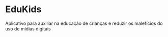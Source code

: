 # EduKids
Aplicativo para auxiliar na educação de crianças e reduzir os malefícios do uso de mídias digitais
